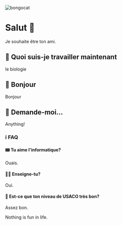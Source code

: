 ![bongocat](https://github.com/Confucius52/Confucius52/blob/main/bongocat.gif)
# Salut 👋

Je souhaite être ton ami. 

## 🔭 Quoi suis-je travailler maintenant 

le biologie

## 📢 Bonjour

Bonjour

## 💬 Demande-moi...

Anything!

### ℹ FAQ

#### 📟 Tu aime l'informatique?

Ouais.

#### 👨‍🏫 Enseigne-tu?

Oui.

#### 🎥 Est-ce que ton niveau de USACO très bon?

Assez bon.


Nothing is fun in life.


